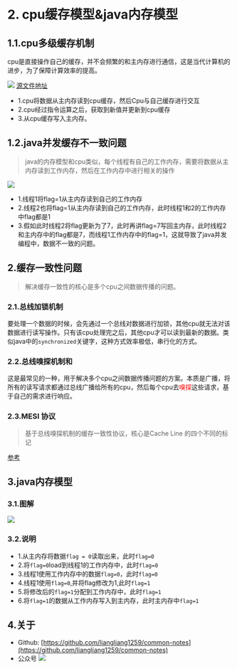 # 2. cpu缓存模型&java内存模型
## 1.1.cpu多级缓存机制
cpu是直接操作自己的缓存，并不会频繁的和主内存进行通信，这是当代计算机的进步，为了保障计算效率的提高。

![](https://tva1.sinaimg.cn/large/0081Kckwly1gm500gs2pbj30k50b43z5.jpg)
[源文件地址](https://processon.com/diagraming/5feaf6fc63768932a2edc997)

 - 1.cpu将数据从主内存读到cpu缓存，然后Cpu与自己缓存进行交互
 - 2.cpu经过指令运算之后，获取到新值并更新到cpu缓存
 - 3.从cpu缓存写入主内存。
## 1.2.java并发缓存不一致问题
> java的内存模型和cpu类似，每个线程有自己的工作内存，需要将数据从主内存读到工作内存，然后在工作内存中进行相关的操作

![](https://tva1.sinaimg.cn/large/0081Kckwly1gm7ycljk1rj30vs0fqmy3.jpg)

 - 1.线程1将flag=1从主内存读到自己的工作内存
 - 2.线程2也将flag=1从主内存读到自己的工作内存，此时线程1和2的工作内存中flag都是1
 - 3.假如此时线程2将flag更新为了7，此时再讲flag=7写回主内存，此时线程2和主内存中的flag都是7，而线程1工作内存中的flag=1，这就导致了java并发编程中，数据不一致的问题。

## 2.缓存一致性问题
> 解决缓存一致性的核心是多个cpu之间数据传播的问题。
### 2.1.总线加锁机制
要处理一个数据的时候，会先通过一个总线对数据进行加锁，其他cpu就无法对该数据进行读写操作。只有该cpu处理完之后，其他cpu才可以读到最新的数据。类似java中的`synchronized`关键字，这种方式效率极低，串行化的方式。

### 2.2.总线嗅探机制和 
这是最常见的一种，用于解决多个cpu之间数据传播问题的方案。本质是广播，将所有的读写请求都通过总线广播给所有的cpu，然后每个cpu去<font color=red>嗅探</font>这些请求，基于自己的需求进行响应。

### 2.3.MESI 协议
> 基于总线嗅探机制的缓存一致性协议，核心是Cache Line 的四个不同的标记

[参考](https://www.cnblogs.com/binarylei/p/12590759.htmlhttps://www.cnblogs.com/binarylei/p/12590759.html)

## 3.java内存模型
### 3.1.图解
![](https://tva1.sinaimg.cn/large/0081Kckwly1gm86pw5o7sj31260nytas.jpg)
### 3.2.说明
 - 1.从主内存将数据`flag = 0`读取出来，此时`flag=0`
 - 2.将`flag=0`load到线程1的工作内存中，此时`flag=0`
 - 3.线程1使用工作内存中的数据`flag=0`，此时`flag=0`
 - 4.线程1使用`flag=0`,并将flag修改为1,此时`flag=1`
 - 5.将修改后的`flag=1`分配到工作内存中，此时`flag=1`
 - 6.将`flag=1`的数据从工作内存写入到主内存，此时主内存中`flag=1`


## 4.关于
 - Github: [https://github.com/liangliang1259/common-notes](https://github.com/liangliang1259/common-notes)
 - 公众号
![](https://tva1.sinaimg.cn/large/007S8ZIlly1giznpxhgdvj3076076gm3.jpg)